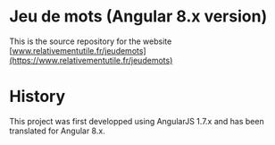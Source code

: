 # Jeu de mots (Angular 8.x version)

This is the source repository for the website [www.relativementutile.fr/jeudemots](https://www.relativementutile.fr/jeudemots)

# History
This project was first developped using AngularJS 1.7.x and has been translated for Angular 8.x.

